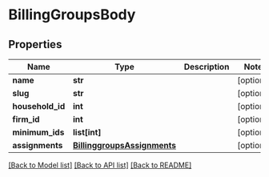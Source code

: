 # BillingGroupsBody

## Properties
Name | Type | Description | Notes
------------ | ------------- | ------------- | -------------
**name** | **str** |  | [optional] 
**slug** | **str** |  | [optional] 
**household_id** | **int** |  | [optional] 
**firm_id** | **int** |  | [optional] 
**minimum_ids** | **list[int]** |  | [optional] 
**assignments** | [**BillinggroupsAssignments**](BillinggroupsAssignments.md) |  | [optional] 

[[Back to Model list]](../README.md#documentation-for-models) [[Back to API list]](../README.md#documentation-for-api-endpoints) [[Back to README]](../README.md)

